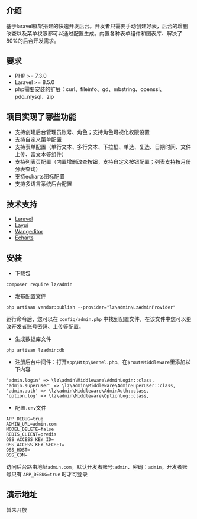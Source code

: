 介绍
------------
基于laravel框架搭建的快速开发后台。开发者只需要手动创建好表，后台的增删改查以及菜单权限都可以通过配置生成。内置各种表单组件和图表库、解决了80%的后台开发需求。

要求
------------
 - PHP >= 7.3.0
 - Laravel >= 8.5.0
 - php需要安装的扩展：curl、fileinfo、gd、mbstring、openssl、pdo_mysql、zip
 
项目实现了哪些功能
------------

- 支持创建后台管理员账号、角色；支持角色可视化权限设置
- 支持自定义菜单配置
- 支持表单配置（单行文本、多行文本、下拉框、单选、复选、日期时间、文件上传、富文本等组件）
- 支持列表页配置（内置增删改查按钮，支持自定义按钮配置；列表支持按月份分表查询）
- 支持echarts图标配置
- 支持多语言系统后台配置

技术支持
------------

- [Laravel](https://learnku.com/docs/laravel/10.x)
- [Layui](https://layui.itze.cn/)
- [Wangeditor](https://www.wangeditor.com/)
- [Echarts](https://echarts.apache.org/examples/zh/index.html)

安装
------------

- 下载包
```
composer require lz/admin
```
- 发布配置文件
```
php artisan vendor:publish --provider="lz\admin\LzAdminProvider"
```
运行命令后，您可以在 `config/admin.php` 中找到配置文件，在该文件中您可以更改开发者账号密码、上传等配置。

- 生成数据库文件
```
php artisan lzadmin:db
```
- 注册后台中间件：打开`app\Http\Kernel.php`、在`$routeMiddleware`里添加以下内容
```
'admin.login' => \lz\admin\Middleware\AdminLogin::class,
'admin.superuser' => \lz\admin\Middleware\AdminSuperUser::class,
'admin.auth' => \lz\admin\Middleware\AdminAuth::class,
'option.log' => \lz\admin\Middleware\OptionLog::class,
```

- 配置`.env`文件
```
APP_DEBUG=true
ADMIN_URL=admin.com
MODEL_DELETE=false
REDIS_CLIENT=predis
OSS_ACCESS_KEY_ID=
OSS_ACCESS_KEY_SECRET=
OSS_HOST=
OSS_CDN= 
```
访问后台路由地址`admin.com`。默认开发者账号:`admin`、密码：`admin`。开发者账号只有 `APP_DEBUG=true` 时才可登录      

演示地址
------------
暂未开放



